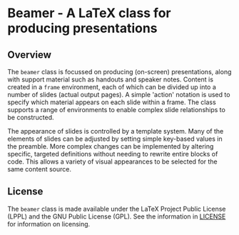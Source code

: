 # Beamer - A LaTeX class for producing presentations

## Overview

The `beamer` class is focussed on producing (on-screen) presentations, along
with support material such as handouts and speaker notes. Content is created
in a `frame` environment, each of which can be divided up into a number of
slides (actual output pages). A simple 'action' notation is used to specify
which material appears on each slide within a frame. The class supports a
range of environments to enable complex slide relationships to be constructed.

The appearance of slides is controlled by a template system. Many of the
elements of slides can be adjusted by setting simple key-based values in
the preamble. More complex changes can be implemented by altering specific,
targeted definitions without needing to rewrite entire blocks of code. This
allows a variety of visual appearances to be selected for the same content
source.

## License

The `beamer` class is made available under the LaTeX Project Public License
(LPPL) and the GNU Public License (GPL). See the information in
[LICENSE](LICENSE.md) for information on licensing.
